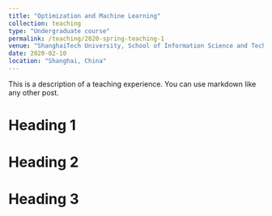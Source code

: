 ```yaml
---
title: "Optimization and Machine Learning"
collection: teaching
type: "Undergraduate course"
permalink: /teaching/2020-spring-teaching-1
venue: "ShanghaiTech University, School of Information Science and Technology"
date: 2020-02-10
location: "Shanghai, China"
---
```


This is a description of a teaching experience. You can use markdown like any other post.

Heading 1
======

Heading 2
======

Heading 3
======
